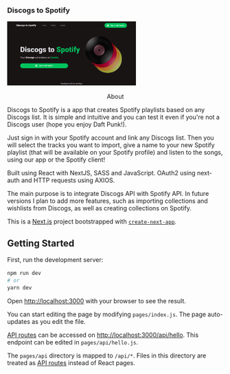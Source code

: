 ### Discogs to Spotify

<img src="./public/images/home.png" alt="Discogs to Spotify" width="300" />

<p align="center">About</p>

Discogs to Spotify is a app that creates Spotify playlists based on any Discogs list.
It is simple and intuitive and you can test it even if you're not a Discogs user (hope you enjoy Daft Punk!).

Just sign in with your Spotify account and link any Discogs list. Then you will select the tracks you want to import, give a name to your new Spotify playlist (that will be available on your Spotify profile) and listen to the songs, using our app or the Spotify client!

Built using React with NextJS, SASS and JavaScript.
OAuth2 using next-auth and HTTP requests using AXIOS.

The main purpose is to integrate Discogs API with Spotify API. In future versions I plan to add more features, such as importing collections and wishlists from Discogs, as well as creating collections on Spotify.



This is a [Next.js](https://nextjs.org/) project bootstrapped with [`create-next-app`](https://github.com/vercel/next.js/tree/canary/packages/create-next-app).

## Getting Started

First, run the development server:

```bash
npm run dev
# or
yarn dev
```

Open [http://localhost:3000](http://localhost:3000) with your browser to see the result.

You can start editing the page by modifying `pages/index.js`. The page auto-updates as you edit the file.

[API routes](https://nextjs.org/docs/api-routes/introduction) can be accessed on [http://localhost:3000/api/hello](http://localhost:3000/api/hello). This endpoint can be edited in `pages/api/hello.js`.

The `pages/api` directory is mapped to `/api/*`. Files in this directory are treated as [API routes](https://nextjs.org/docs/api-routes/introduction) instead of React pages.

